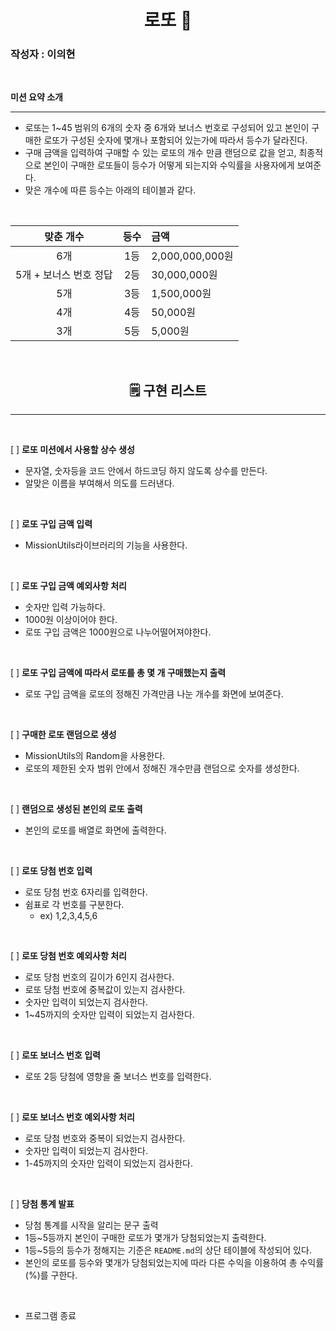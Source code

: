 <div align="center">

# **로또 🎱**

</div>

### 작성자 : 이의현

<br/>

**미션 요약 소개**

---

- 로또는 1~45 범위의 6개의 숫자 중 6개와 보너스 번호로 구성되어 있고 본인이 구매한 로또가 구성된 숫자에 몇개나 포함되어 있는가에 따라서 등수가 달라진다.
- 구매 금액을 입력하여 구매할 수 있는 로또의 개수 만큼 랜덤으로 값을 얻고, 최종적으로 본인이 구매한 로또들이 등수가 어떻게 되는지와 수익률을 사용자에게 보여준다.
- 맞은 개수에 따른 등수는 아래의 테이블과 같다.

<br/>

|       맞춘 개수        | 등수 | 금액            |
| :--------------------: | :--: | :-------------- |
|          6개           | 1등  | 2,000,000,000원 |
| 5개 + 보너스 번호 정답 | 2등  | 30,000,000원    |
|          5개           | 3등  | 1,500,000원     |
|          4개           | 4등  | 50,000원        |
|          3개           | 5등  | 5,000원         |

<br/>

<div align="center">

## **🗒 구현 리스트**

</div>

---

<br/>

[ ] **로또 미션에서 사용할 상수 생성**

- 문자열, 숫자등을 코드 안에서 하드코딩 하지 않도록 상수를 만든다.
- 알맞은 이름을 부여해서 의도를 드러낸다.

<br/>

[ ] **로또 구입 금액 입력**

- MissionUtils라이브러리의 기능을 사용한다.

<br/>

[ ] **로또 구입 금액 예외사항 처리**

- 숫자만 입력 가능하다.
- 1000원 이상이어야 한다.
- 로또 구입 금액은 1000원으로 나누어떨어져야한다.

<br/>

[ ] **로또 구입 금액에 따라서 로또를 총 몇 개 구매했는지 출력**

- 로또 구입 금액을 로또의 정해진 가격만큼 나눈 개수를 화면에 보여준다.

<br/>

[ ] **구매한 로또 랜덤으로 생성**

- MissionUtils의 Random을 사용한다.
- 로또의 제한된 숫자 범위 안에서 정해진 개수만큼 랜덤으로 숫자를 생성한다.

<br/>

[ ] **랜덤으로 생성된 본인의 로또 출력**

- 본인의 로또를 배열로 화면에 출력한다.

<br/>

[ ] **로또 당첨 번호 입력**

- 로또 당첨 번호 6자리를 입력한다.
- 쉼표로 각 번호를 구분한다.
  - ex) 1,2,3,4,5,6

<br/>

[ ] **로또 당첨 번호 예외사항 처리**

- 로또 당첨 번호의 길이가 6인지 검사한다.
- 로또 당첨 번호에 중복값이 있는지 검사한다.
- 숫자만 입력이 되었는지 검사한다.
- 1~45까지의 숫자만 입력이 되었는지 검사한다.

<br/>

[ ] **로또 보너스 번호 입력**

- 로또 2등 당첨에 영향을 줄 보너스 번호를 입력한다.

<br/>

[ ] **로또 보너스 번호 예외사항 처리**

- 로또 당첨 번호와 중복이 되었는지 검사한다.
- 숫자만 입력이 되었는지 검사한다.
- 1-45까지의 숫자만 입력이 되었는지 검사한다.

<br/>

[ ] **당첨 통계 발표**

- 당첨 통계를 시작을 알리는 문구 출력
- 1등~5등까지 본인이 구매한 로또가 몇개가 당첨되었는지 출력한다.
- 1등~5등의 등수가 정해지는 기준은 `README.md`의 상단 테이블에 작성되어 있다.
- 본인의 로또를 등수와 몇개가 당첨되었는지에 따라 다른 수익을 이용하여 총 수익률(%)를 구한다.

<br/>

- 프로그램 종료
